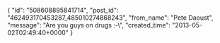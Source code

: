  {
   "id": "508608895841714",
   "post_id": "462493170453287_485010274868243",
   "from_name": "Pete Daoust",
   "message": "Are you guys on drugs :-\\",
   "created_time": "2013-05-02T02:49:40+0000"
 }
